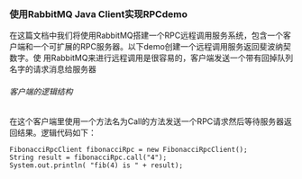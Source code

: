 ### 使用RabbitMQ Java Client实现RPCdemo

在这篇文档中我们将使用RabbitMQ搭建一个RPC远程调用服务系统，包含一个客户端和一个可扩展的RPC服务器。以下demo创建一个远程调用服务返回斐波纳契数字。使
用RabbitMQ来进行远程调用是很容易的，客户端发送一个带有回掉队列名字的请求消息给服务器

###### 客户端的逻辑结构
在这个客户端里使用一个方法名为Call的方法发送一个RPC请求然后等待服务器返回结果。逻辑代码如下：
```
FibonacciRpcClient fibonacciRpc = new FibonacciRpcClient();
String result = fibonacciRpc.call("4");
System.out.println( "fib(4) is " + result);
```